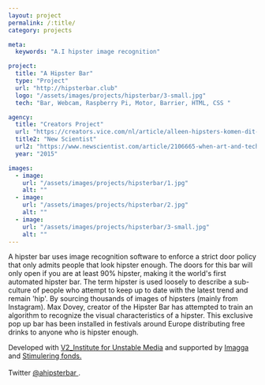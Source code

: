 ```yaml
---
layout: project
permalink: /:title/
category: projects

meta:
  keywords: "A.I hipster image recognition"

project:
  title: "A Hipster Bar"
  type: "Project"
  url: "http://hipsterbar.club"
  logo: "/assets/images/projects/hipsterbar/3-small.jpg"
  tech: "Bar, Webcam, Raspberry Pi, Motor, Barrier, HTML, CSS "

agency:
  title: "Creators Project"
  url: "https://creators.vice.com/nl/article/alleen-hipsters-komen-dit-weekend-binnen-bij-de-hipsterbar-in-rotterdam"
  title2: "New Scientist"
  url2: "https://www.newscientist.com/article/2106665-when-art-and-technology-pull-each-other-to-bits/"
  year: "2015"

images:
  - image:
    url: "/assets/images/projects/hipsterbar/1.jpg"
    alt: ""
  - image:
    url: "/assets/images/projects/hipsterbar/2.jpg"
    alt: ""
  - image:
    url: "/assets/images/projects/hipsterbar/3-small.jpg"
    alt: ""
---
```

<p>A hipster bar uses image recognition software to enforce a strict door policy that only admits people that look hipster enough. The doors for this bar will only open if you are at least 90% hipster, making it the world's first automated hipster bar. The term hipster is used loosely to describe a sub-culture of people who attempt to keep up to date with the latest trend and remain 'hip'. By sourcing thousands of images of hipsters (mainly from Instagram). Max Dovey, creator of the Hipster Bar has attempted to train an algorithm to recognize the visual characteristics of a hipster. This exclusive pop up bar has been installed in festivals around Europe distributing free drinks to anyone who is hipster enough.

Developed with <a href="https://v2.nl/archive/works/a-hipster-bar">V2_Institute for Unstable Media</a> and supported by <a href="www.imagga.com">Imagga</a> and <a href="https://stimuleringsfonds.nl/">Stimulering fonds.</a>
<br>
<br>
Twitter <a href="https://twitter.com/ahipsterbar">@ahipsterbar </a>.</p>
